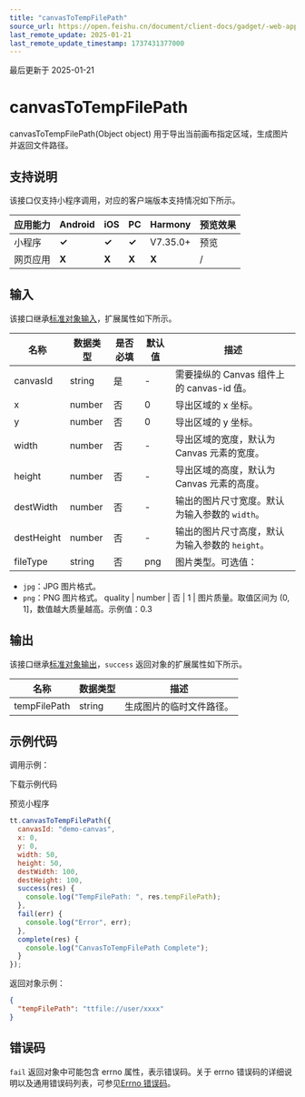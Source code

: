 ```yaml
---
title: "canvasToTempFilePath"
source_url: https://open.feishu.cn/document/client-docs/gadget/-web-app-api/interface/canvas-drawing/canvastotempfilepath
last_remote_update: 2025-01-21
last_remote_update_timestamp: 1737431377000
---
```

最后更新于 2025-01-21

# canvasToTempFilePath

canvasToTempFilePath(Object object) 用于导出当前画布指定区域，生成图片并返回文件路径。

## 支持说明

该接口仅支持小程序调用，对应的客户端版本支持情况如下所示。

应用能力 | Android | iOS | PC | Harmony | 预览效果
--- | --- | --- | --- | --- | ---
小程序 | **✓** | **✓** | **✓** | V7.35.0+ | 预览
网页应用 | **X** | **X** | **X** | **X** | /

## 输入

该接口继承[标准对象输入](https://open.feishu.cn/document/uYjL24iN/ukzNy4SO3IjL5cjM)，扩展属性如下所示。

名称 | 数据类型 | 是否必填 | 默认值 | 描述
--- | --- | --- | --- | ---
canvasId | string | 是 | \- | 需要操纵的 Canvas 组件上的 canvas-id 值。
x | number | 否 | 0 | 导出区域的 x 坐标。
y | number | 否 | 0 | 导出区域的 y 坐标。
width | number | 否 | \- | 导出区域的宽度，默认为 Canvas 元素的宽度。
height | number | 否 | \- | 导出区域的高度，默认为 Canvas 元素的高度。
destWidth | number | 否 | \- | 输出的图片尺寸宽度。默认为输入参数的 `width`。
destHeight | number | 否 | \- | 输出的图片尺寸高度，默认为输入参数的 `height`。
fileType | string | 否 | png | 图片类型。可选值：  
- `jpg`：JPG 图片格式。  
- `png`：PNG 图片格式。
quality | number | 否 | 1 | 图片质量。取值区间为 (0, 1]，数值越大质量越高。示例值：0.3

## 输出

该接口继承[标准对象输出](https://open.feishu.cn/document/uYjL24iN/ukzNy4SO3IjL5cjM#8c92acb8)，`success` 返回对象的扩展属性如下所示。

名称 | 数据类型 | 描述
--- | --- | ---
tempFilePath | string | 生成图片的临时文件路径。

## 示例代码

调用示例：

<md-download-code href="https://open.feishu.cn/document/uYjL24iN/uYDM04iNwQjL2ADN" mobileDisplay="none">下载示例代码</md-download-code>

<div style="display: flex">
    预览小程序

</div> 

```javascript
tt.canvasToTempFilePath({
  canvasId: "demo-canvas",
  x: 0,
  y: 0,
  width: 50,
  height: 50,
  destWidth: 100,
  destHeight: 100,
  success(res) {
    console.log("TempFilePath: ", res.tempFilePath);
  },
  fail(err) {
    console.log("Error", err);
  },
  complete(res) {
    console.log("CanvasToTempFilePath Complete");
  }
});
```

返回对象示例：
```json
{
  "tempFilePath": "ttfile://user/xxxx"
}
```

## 错误码

`fail` 返回对象中可能包含 errno 属性，表示错误码。关于 errno 错误码的详细说明以及通用错误码列表，可参见[Errno 错误码](https://open.feishu.cn/document/uYjL24iN/uAjMuAjMuAjM/errno)。
